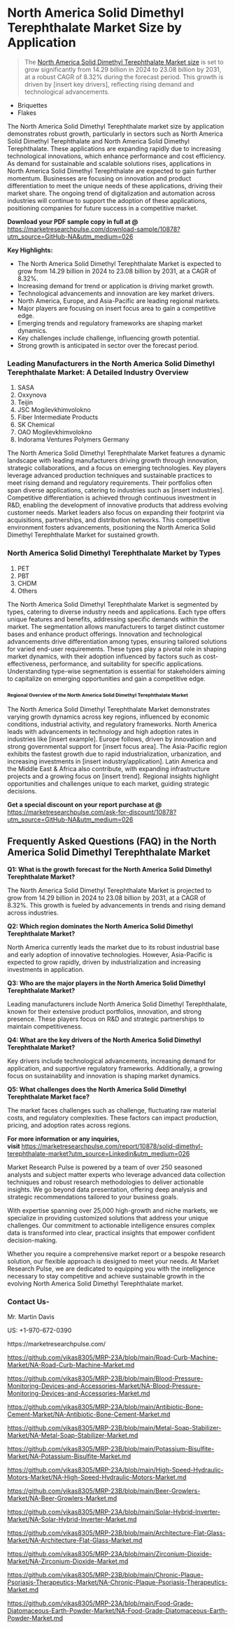 
<h1>North America Solid Dimethyl Terephthalate Market&nbsp;Size by Application</h1><blockquote><p>The <a href="https://marketresearchpulse.com/download-sample/10878?utm_source=GitHub-NA&amp;utm_medium=026">North America Solid Dimethyl Terephthalate Market size</a> is set to grow significantly from 14.29 billion in 2024 to 23.08 billion by 2031, at a robust CAGR of 8.32% during the forecast period. This growth is driven by [insert key drivers], reflecting rising demand and technological advancements.</p></blockquote><ul><li>Briquettes<li> Flakes</li></ul><p>The North America Solid Dimethyl Terephthalate market size by application demonstrates robust growth, particularly in sectors such as North America Solid Dimethyl Terephthalate and North America Solid Dimethyl Terephthalate. These applications are expanding rapidly due to increasing technological innovations, which enhance performance and cost efficiency. As demand for sustainable and scalable solutions rises, applications in North America Solid Dimethyl Terephthalate are expected to gain further momentum. Businesses are focusing on innovation and product differentiation to meet the unique needs of these applications, driving their market share. The ongoing trend of digitalization and automation across industries will continue to support the adoption of these applications, positioning companies for future success in a competitive market.</p><p><strong>Download your PDF sample copy in full at @ </strong><a href="https://marketresearchpulse.com/download-sample/10878?utm_source=GitHub-NA&amp;utm_medium=026">https://marketresearchpulse.com/download-sample/10878?utm_source=GitHub-NA&amp;utm_medium=026</a></p><p><strong>Key Highlights: </strong></p><ul><li>The North America Solid Dimethyl Terephthalate Market is expected to grow from 14.29 billion in 2024 to 23.08 billion by 2031, at a CAGR of 8.32%.</li><li>Increasing demand for trend or application is driving market growth.</li><li>Technological advancements and innovation are key market drivers.</li><li>North America, Europe, and Asia-Pacific are leading regional markets.</li><li>Major players are focusing on insert focus area to gain a competitive edge.</li><li>Emerging trends and regulatory frameworks are shaping market dynamics.</li><li>Key challenges include challenge, influencing growth potential.</li><li>Strong growth is anticipated in sector over the forecast period.</li></ul><h3>Leading Manufacturers in the North America Solid Dimethyl Terephthalate Market: A Detailed Industry Overview</h3><ol><li>SASA</li><li>Oxxynova</li><li>Teijin</li><li>JSC Mogilevkhimvolokno</li><li>Fiber Intermediate Products</li><li>SK Chemical</li><li>OAO Mogilevkhimvolokno</li><li>Indorama Ventures Polymers Germany</li></ol><div class="flex max-w-full flex-col flex-grow"><div class="min-h-8 text-message flex w-full flex-col items-end gap-2 whitespace-normal break-words [.text-message+&amp;]:mt-5" dir="auto" data-message-author-role="assistant" data-message-id="fd8432e4-4910-450d-b182-61b7bfb0a01f" data-message-model-slug="gpt-4o"><div class="flex w-full flex-col gap-1 empty:hidden first:pt-[3px]"><div class="markdown prose w-full break-words dark:prose-invert light"><p>The North America Solid Dimethyl Terephthalate Market features a dynamic landscape with leading manufacturers driving growth through innovation, strategic collaborations, and a focus on emerging technologies. Key players leverage advanced production techniques and sustainable practices to meet rising demand and regulatory requirements. Their portfolios often span diverse applications, catering to industries such as [insert industries]. Competitive differentiation is achieved through continuous investment in R&amp;D, enabling the development of innovative products that address evolving customer needs. Market leaders also focus on expanding their footprint via acquisitions, partnerships, and distribution networks. This competitive environment fosters advancements, positioning the North America Solid Dimethyl Terephthalate Market for sustained growth.</p></div></div></div></div><h3>North America Solid Dimethyl Terephthalate Market by Types</h3><ol><li>PET<li> PBT<li> CHDM<li> Others</li></ol><div class="flex max-w-full flex-col flex-grow"><div class="min-h-8 text-message flex w-full flex-col items-end gap-2 whitespace-normal break-words [.text-message+&amp;]:mt-5" dir="auto" data-message-author-role="assistant" data-message-id="084470be-0bb7-4664-bddf-5156b4f41249" data-message-model-slug="gpt-4o-mini"><div class="flex w-full flex-col gap-1 empty:hidden first:pt-[3px]"><div class="markdown prose w-full break-words dark:prose-invert light"><p>The North America Solid Dimethyl Terephthalate Market is segmented by types, catering to diverse industry needs and applications. Each type offers unique features and benefits, addressing specific demands within the market. The segmentation allows manufacturers to target distinct customer bases and enhance product offerings. Innovation and technological advancements drive differentiation among types, ensuring tailored solutions for varied end-user requirements. These types play a pivotal role in shaping market dynamics, with their adoption influenced by factors such as cost-effectiveness, performance, and suitability for specific applications. Understanding type-wise segmentation is essential for stakeholders aiming to capitalize on emerging opportunities and gain a competitive edge.</p></div></div></div></div><h3><span style="font-size: 11px;">Regional Overview of the North America Solid Dimethyl Terephthalate Market</span></h3><div class="flex max-w-full flex-col flex-grow"><div class="min-h-8 text-message flex w-full flex-col items-end gap-2 whitespace-normal break-words [.text-message+&amp;]:mt-5" dir="auto" data-message-author-role="assistant" data-message-id="e9038762-ce64-4e30-91c9-9bd413514231" data-message-model-slug="gpt-4o-mini"><div class="flex w-full flex-col gap-1 empty:hidden first:pt-[3px]"><div class="markdown prose w-full break-words dark:prose-invert light"><p>The North America Solid Dimethyl Terephthalate Market demonstrates varying growth dynamics across key regions, influenced by economic conditions, industrial activity, and regulatory frameworks. North America leads with advancements in technology and high adoption rates in industries like [insert example]. Europe follows, driven by innovation and strong governmental support for [insert focus area]. The Asia-Pacific region exhibits the fastest growth due to rapid industrialization, urbanization, and increasing investments in [insert industry/application]. Latin America and the Middle East &amp; Africa also contribute, with expanding infrastructure projects and a growing focus on [insert trend]. Regional insights highlight opportunities and challenges unique to each market, guiding strategic decisions.</p></div></div></div></div><p><strong>Get a special discount on your report purchase at @ </strong><a href="https://marketresearchpulse.com/ask-for-discount/10878?utm_source=GitHub-NA&amp;utm_medium=026">https://marketresearchpulse.com/ask-for-discount/10878?utm_source=GitHub-NA&amp;utm_medium=026</a></p><h2>Frequently Asked Questions (FAQ) in the North America Solid Dimethyl Terephthalate Market</h2><p><strong>Q1: What is the growth forecast for the North America Solid Dimethyl Terephthalate Market?</strong></p><p>The North America Solid Dimethyl Terephthalate Market is projected to grow from 14.29 billion in 2024 to 23.08 billion by 2031, at a CAGR of 8.32%. This growth is fueled by advancements in trends and rising demand across industries.</p><p><strong>Q2: Which region dominates the North America Solid Dimethyl Terephthalate Market?</strong></p><p>North America currently leads the market due to its robust industrial base and early adoption of innovative technologies. However, Asia-Pacific is expected to grow rapidly, driven by industrialization and increasing investments in application.</p><p><strong>Q3: Who are the major players in the North America Solid Dimethyl Terephthalate Market?</strong></p><p>Leading manufacturers include North America Solid Dimethyl Terephthalate, known for their extensive product portfolios, innovation, and strong presence. These players focus on R&amp;D and strategic partnerships to maintain competitiveness.</p><p><strong>Q4: What are the key drivers of the North America Solid Dimethyl Terephthalate Market?</strong></p><p>Key drivers include technological advancements, increasing demand for application, and supportive regulatory frameworks. Additionally, a growing focus on sustainability and innovation is shaping market dynamics.</p><p><strong>Q5: What challenges does the North America Solid Dimethyl Terephthalate Market face?</strong></p><p>The market faces challenges such as challenge, fluctuating raw material costs, and regulatory complexities. These factors can impact production, pricing, and adoption rates across regions.</p><p><strong>For more information or any inquiries, visit&nbsp;</strong><a href="https://marketresearchpulse.com/report/10878/solid-dimethyl-terephthalate-market?utm_source=Linkedin&utm_medium=026">https://marketresearchpulse.com/report/10878/solid-dimethyl-terephthalate-market?utm_source=Linkedin&utm_medium=026</a></p><p>Market Research Pulse is powered by a team of over 250 seasoned analysts and subject matter experts who leverage advanced data collection techniques and robust research methodologies to deliver actionable insights. We go beyond data presentation, offering deep analysis and strategic recommendations tailored to your business goals.</p><p>With expertise spanning over 25,000 high-growth and niche markets, we specialize in providing customized solutions that address your unique challenges. Our commitment to actionable intelligence ensures complex data is transformed into clear, practical insights that empower confident decision-making.</p><p>Whether you require a comprehensive market report or a bespoke research solution, our flexible approach is designed to meet your needs. At Market Research Pulse, we are dedicated to equipping you with the intelligence necessary to stay competitive and achieve sustainable growth in the evolving North America Solid Dimethyl Terephthalate market.</p><h3><strong>Contact Us-</strong></h3><p>Mr. Martin Davis</p><p>US: +1-970-672-0390</p><p>https://marketresearchpulse.com/</p><p><a href="https://github.com/vikas8305/MRP-23A/blob/main/Road-Curb-Machine-Market/NA-Road-Curb-Machine-Market.md">https://github.com/vikas8305/MRP-23A/blob/main/Road-Curb-Machine-Market/NA-Road-Curb-Machine-Market.md</a></p><p><a href="https://github.com/vikas8305/MRP-23B/blob/main/Blood-Pressure-Monitoring-Devices-and-Accessories-Market/NA-Blood-Pressure-Monitoring-Devices-and-Accessories-Market.md">https://github.com/vikas8305/MRP-23B/blob/main/Blood-Pressure-Monitoring-Devices-and-Accessories-Market/NA-Blood-Pressure-Monitoring-Devices-and-Accessories-Market.md</a></p><p><a href="https://github.com/vikas8305/MRP-23A/blob/main/Antibiotic-Bone-Cement-Market/NA-Antibiotic-Bone-Cement-Market.md">https://github.com/vikas8305/MRP-23A/blob/main/Antibiotic-Bone-Cement-Market/NA-Antibiotic-Bone-Cement-Market.md</a></p><p><a href="https://github.com/vikas8305/MRP-23B/blob/main/Metal-Soap-Stabilizer-Market/NA-Metal-Soap-Stabilizer-Market.md">https://github.com/vikas8305/MRP-23B/blob/main/Metal-Soap-Stabilizer-Market/NA-Metal-Soap-Stabilizer-Market.md</a></p><p><a href="https://github.com/vikas8305/MRP-23B/blob/main/Potassium-Bisulfite-Market/NA-Potassium-Bisulfite-Market.md">https://github.com/vikas8305/MRP-23B/blob/main/Potassium-Bisulfite-Market/NA-Potassium-Bisulfite-Market.md</a></p><p><a href="https://github.com/vikas8305/MRP-23A/blob/main/High-Speed-Hydraulic-Motors-Market/NA-High-Speed-Hydraulic-Motors-Market.md">https://github.com/vikas8305/MRP-23A/blob/main/High-Speed-Hydraulic-Motors-Market/NA-High-Speed-Hydraulic-Motors-Market.md</a></p><p><a href="https://github.com/vikas8305/MRP-23B/blob/main/Beer-Growlers-Market/NA-Beer-Growlers-Market.md">https://github.com/vikas8305/MRP-23B/blob/main/Beer-Growlers-Market/NA-Beer-Growlers-Market.md</a></p><p><a href="https://github.com/vikas8305/MRP-23A/blob/main/Solar-Hybrid-Inverter-Market/NA-Solar-Hybrid-Inverter-Market.md">https://github.com/vikas8305/MRP-23A/blob/main/Solar-Hybrid-Inverter-Market/NA-Solar-Hybrid-Inverter-Market.md</a></p><p><a href="https://github.com/vikas8305/MRP-23B/blob/main/Architecture-Flat-Glass-Market/NA-Architecture-Flat-Glass-Market.md">https://github.com/vikas8305/MRP-23B/blob/main/Architecture-Flat-Glass-Market/NA-Architecture-Flat-Glass-Market.md</a></p><p><a href="https://github.com/vikas8305/MRP-23A/blob/main/Zirconium-Dioxide-Market/NA-Zirconium-Dioxide-Market.md">https://github.com/vikas8305/MRP-23A/blob/main/Zirconium-Dioxide-Market/NA-Zirconium-Dioxide-Market.md</a></p><p><a href="https://github.com/vikas8305/MRP-23B/blob/main/Chronic-Plaque-Psoriasis-Therapeutics-Market/NA-Chronic-Plaque-Psoriasis-Therapeutics-Market.md">https://github.com/vikas8305/MRP-23B/blob/main/Chronic-Plaque-Psoriasis-Therapeutics-Market/NA-Chronic-Plaque-Psoriasis-Therapeutics-Market.md</a></p><p><a href="https://github.com/vikas8305/MRP-23A/blob/main/Food-Grade-Diatomaceous-Earth-Powder-Market/NA-Food-Grade-Diatomaceous-Earth-Powder-Market.md">https://github.com/vikas8305/MRP-23A/blob/main/Food-Grade-Diatomaceous-Earth-Powder-Market/NA-Food-Grade-Diatomaceous-Earth-Powder-Market.md</a></p>
